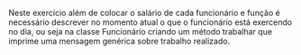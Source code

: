 Neste exercício além de colocar o salário de cada funcionário e função é necessário
descrever no momento atual o que o funcionário está exercendo no dia, ou seja na classe
Funcionário criando um método trabalhar que imprime uma mensagem genérica sobre trabalho
realizado.
